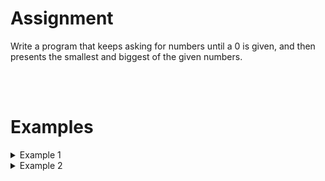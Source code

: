 # <b>Assignment</b>
Write a program that keeps asking for numbers until a 0 is given, and then presents the smallest and biggest of the given numbers.

<br>
<br>

# <b>Examples</b>

<details markdown="1"><summary>Example 1</summary>
### Input
```console?lang=python
74
65
68
60
51
49
45
34
36
48
47
0
```

### Output
```console?lang=python
The smallest of the numbers is 34, while the largest is 74.
```
</details>

<details markdown="1"><summary>Example 2</summary>
### Input
```console?lang=python
21
26
30
20
0
```

### Output
```console?lang=python
The smallest of the numbers is 20, while the largest is 30.
```
</details>
